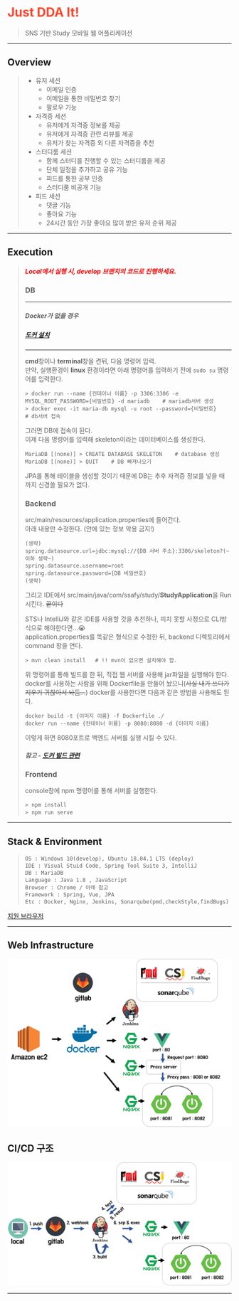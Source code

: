 # <span style="color:#fd462e"> Just DDA It! </span>
> SNS 기반 Study 모바일 웹 어플리케이션

---
## Overview
> + 유저 세션
>     - 이메일 인증
>     - 이메일을 통한 비밀번호 찾기
>     - 팔로우 기능
> + 자격증 세션
>     - 유저에게 자격증 정보를 제공
>     - 유저에게 자격증 관련 리뷰를 제공
>     - 유저가 찾는 자격증 외 다른 자격증을 추천
> + 스터디룸 세션
>     - 함께 스터디를 진행할 수 있는 스터디룸을 제공
>     - 단체 일정을 추가하고 공유 기능
>     - 피드를 통한 공부 인증
>     - 스터디룸 비공개 기능
> + 피드 세션
>     - 댓글 기능
>     - 좋아요 기능
>     - 24시간 동안 가장 좋아요 많이 받은 유저 순위 제공

---
## Execution
> ##### <span style="color:red">Local에서 실행 시, develop 브랜치의 코드로 진행하세요. </span>
> ### DB
> ---
> 
> ##### Docker가 없을 경우
> ##### [도커 설치](https://www.docker.com/get-started)  
>  ---  
>  
>  **cmd**창이나 **terminal**창을 켠뒤, 다음 명령어 입력.  
> 만약, 실행환경이 **linux** 환경이라면 아래 명령어를 입력하기 전에 `sudo su` 명령어를 입력한다.
> ```script
> > docker run --name {컨테이너 이름} -p 3306:3306 -e MYSQL_ROOT_PASSWORD={비밀번호} -d mariadb    # mariadb서버 생성
> > docker exec -it maria-db mysql -u root --password={비밀번호}                                 # db서버 접속
> ```
> 그러면 DB에 접속이 된다.  
> 이제 다음 명령어를 입력해 skeleton이라는 데이터베이스를 생성한다.
> ```script
> MariaDB [(none)] > CREATE DATABASE SKELETON    # database 생성
> MariaDB [(none)] > QUIT    # DB 빠져나오기
> ```
> JPA를 통해 테이블을 생성할 것이기 때문에 DB는 추후 자격증 정보를 넣을 때 까지 신경쓸 필요가 없다.
> ### Backend
> src/main/resources/application.properties에 들어간다.  
> 아래 내용만 수정한다. (안에 있는 정보 악용 금지!)  
> ```
> (생략)
> spring.datasource.url=jdbc:mysql://{DB 서버 주소}:3306/skeleton?(~이하 생략~)
> spring.datasource.username=root
> spring.datasource.password={DB 비밀번호}
> (생략)
> ```
> 
> 그리고 IDE에서 src/main/java/com/ssafy/study/**StudyApplication**을 Run 시킨다. ~~끝이다~~  
>  
> STS나 IntelliJ와 같은 IDE를 사용할 것을 추천하나, 피치 못할 사정으로 CLI방식으로 해야한다면...😭  
> application.properties를 똑같은 형식으로 수정한 뒤, backend 디렉토리에서 command 창을 연다.
> ```
> > mvn clean install   # !! mvn이 없으면 설치해야 함.
> ```
> 위 명령어를 통해 빌드를 한 뒤, 직접 웹 서버를 사용해 jar파일을 실행해야 한다.
> docker를 사용하는 사람을 위해 Dockerfile을 만들어 놨으니(~~사실 내가 쓰다가 지우기 귀찮아서 놔둠...~~) docker를 사용한다면 다음과 같은 방법을 사용해도 된다.
> ```
> docker build -t {이미지 이름} -f Dockerfile ./
> docker run --name {컨테이너 이름} -p 8080:8080 -d {이미지 이름}
> ```
> 이렇게 하면 8080포트로 백엔드 서버를 실행 시킬 수 있다.
> ##### 참고 - [도커 빌드 관련](https://docs.docker.com/engine/reference/commandline/build/)
> ### Frontend
> console창에 npm 명령어를 통해 서버를 실행한다.
> ```javascript
> > npm install
> > npm run serve
> ```


---
## Stack & Environment
> ```
> OS : Windows 10(develop), Ubuntu 18.04.1 LTS (deploy)
> IDE : Visual Stuid Code, Spring Tool Suite 3, IntelliJ
> DB : MariaDB
> Language : Java 1.8 , JavaScript
> Browser : Chrome / 아래 참고
> Framework : Spring, Vue, JPA
> Etc : Docker, Nginx, Jenkins, Sonarqube(pmd,checkStyle,findBugs)
> ```
[지원 브라우저](https://kangax.github.io/compat-table/es6) 



---
## Web Infrastructure
![Infrastructure](./forREADME/web%EA%B5%AC%EC%A1%B0.png)



## CI/CD 구조
![CI/CD](./forREADME/CICD.png)

---
